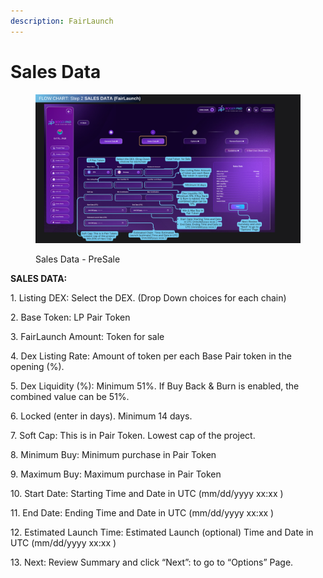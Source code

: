 ```yaml
---
description: FairLaunch
---
```


# Sales Data

<figure><img src="../../.gitbook/assets/USERS GUIDE FOR ROGERPADPRESALE.png" alt=""><figcaption><p>Sales Data - PreSale</p></figcaption></figure>

**SALES DATA:**

1\.      Listing DEX: Select the DEX. (Drop Down choices for each chain)

2\.     Base Token: LP Pair Token

3\.     FairLaunch Amount: Token for sale

4\.    Dex Listing Rate: Amount of token per each Base Pair token in the opening (%).

5\.     Dex Liquidity (%): Minimum 51%. If Buy Back & Burn is enabled, the combined value can be 51%.

6\.     Locked (enter in days). Minimum 14 days.

7\.     Soft Cap: This is in Pair Token. Lowest cap of the project.

8\.    Minimum Buy: Minimum purchase in Pair Token

9\.     Maximum Buy: Maximum purchase in Pair Token

10\.  Start Date: Starting Time and Date in UTC (mm/dd/yyyy xx:xx )

11\.    End Date: Ending Time and Date in UTC (mm/dd/yyyy xx:xx )

12\.   Estimated Launch Time: Estimated Launch (optional) Time and Date in UTC (mm/dd/yyyy xx:xx )

13\.   Next: Review Summary and click “Next”: to go to “Options” Page.
